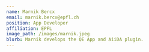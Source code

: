 ```yaml
---
name: Marnik Bercx
email: marnik.bercx@epfl.ch
position: App Developer
affiliation: EPFL
image_path: /images/marnik.jpeg
blurb: Marnik develops the QE App and AiiDA plugin.
---
```

